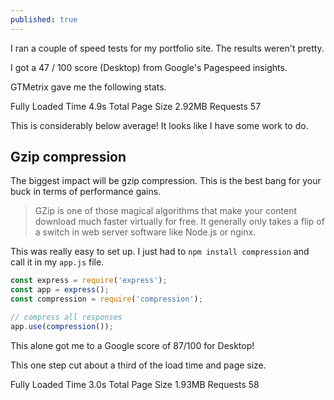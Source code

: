 ```yaml
---
published: true
---
```

I ran a couple of speed tests for my portfolio site. The results weren't pretty.

I got a 47 / 100 score (Desktop) from Google's Pagespeed insights.

GTMetrix gave me the following stats.

Fully Loaded Time 4.9s 
Total Page Size 2.92MB 
Requests 57 

This is considerably below average! It looks like I have some work to do.

## Gzip compression

The biggest impact will be gzip compression. This is the best bang for your buck in terms of performance gains.

> GZip is one of those magical algorithms that make your content download much faster virtually for free. It generally only takes a flip of a switch in web server software like Node.js or nginx.

This was really easy to set up. I just had to `npm install compression` and call it in my `app.js` file.

```javascript
const express = require('express');
const app = express();
const compression = require('compression');

// compress all responses
app.use(compression());
```

This alone got me to a Google score of 87/100 for Desktop!

This one step cut about a third of the load time and page size.

Fully Loaded Time 3.0s 
Total Page Size 1.93MB 
Requests 58 
